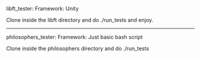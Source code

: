 libft_tester:
Framework: Unity

Clone inside the libft directory and do ./run_tests and enjoy.

--------------------------------------------------------------

philosophers_tester:
Framework: Just basic bash script

Clone inside the philosophers directory and do ./run_tests

